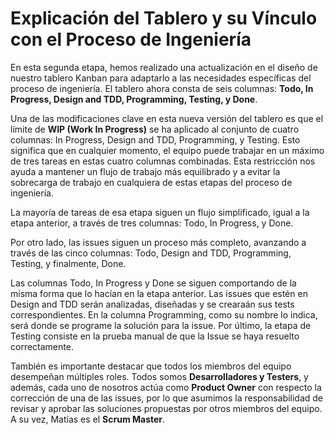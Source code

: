# Explicación del Tablero y su Vínculo con el Proceso de Ingeniería

En esta segunda etapa, hemos realizado una actualización en el diseño de nuestro tablero Kanban para adaptarlo a las necesidades específicas del proceso de ingeniería. El tablero ahora consta de seis columnas: <strong>Todo, In Progress, Design and TDD, Programming, Testing, y Done</strong>.

Una de las modificaciones clave en esta nueva versión del tablero es que el límite de <strong>WIP (Work In Progress)</strong> se ha aplicado al conjunto de cuatro columnas: In Progress, Design and TDD, Programming, y Testing. Esto significa que en cualquier momento, el equipo puede trabajar en un máximo de tres tareas en estas cuatro columnas combinadas. Esta restricción nos ayuda a mantener un flujo de trabajo más equilibrado y a evitar la sobrecarga de trabajo en cualquiera de estas etapas del proceso de ingeniería.

La mayoría de tareas de esa etapa siguen un flujo simplificado, igual a la etapa anterior, a través de tres columnas: Todo, In Progress, y Done.

Por otro lado, las issues siguen un proceso más completo, avanzando a través de las cinco columnas: Todo, Design and TDD, Programming, Testing, y finalmente, Done.

Las columnas Todo, In Progress y Done se siguen comportando de la misma forma que lo hacían en la etapa anterior. Las issues que estén en Design and TDD serán analizadas, diseñadas y se crearaán sus tests correspondientes. En la columna Programming, como su nombre lo indica, será donde se programe la solución para la issue. Por último, la etapa de Testing consiste en la prueba manual de que la Issue se haya resuelto correctamente.

También es importante destacar que todos los miembros del equipo desempeñan múltiples roles. Todos somos <strong>Desarrolladores y Testers</strong>, y además, cada uno de nosotros actúa como <strong>Product Owner</strong> con respecto la corrección de una de las issues, por lo que asumimos la responsabilidad de revisar y aprobar las soluciones propuestas por otros miembros del equipo. A su vez, Matías es el <strong>Scrum Master</strong>.
